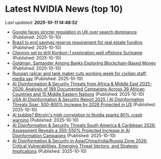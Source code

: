 # Latest NVIDIA News (top 10)
_Last updated: **2025-10-11 14:48:52**_

- [Google faces stricter regulation in UK over search dominance](https://biztoc.com/x/d9ac51646b76ab7b) (Published: 2025-10-10)
- [Brazil to end savings reserve requirement for real estate funding](https://biztoc.com/x/749266c93fbf650f) (Published: 2025-10-10)
- [Chevron set to drill Korikori-1 exploration well offshore Suriname](https://biztoc.com/x/52ac34aedc16cd57) (Published: 2025-10-10)
- [Goldman, Santander Among Banks Exploring Blockchain-Based Money](https://biztoc.com/x/2af9d8ea85165bc7) (Published: 2025-10-10)
- [Russian railcar and tank maker cuts working week for civilian staff, media say](https://biztoc.com/x/4d3742b76a7b7ff1) (Published: 2025-10-10)
- [AI Disinformation & Security Threats from Africa & Middle East 2025-2026: Analysis of 189 Documented Campaigns Across 39 African Countries and 15 Middle Eastern Nations](https://www.globenewswire.com/news-release/2025/10/10/3164965/28124/en/AI-Disinformation-amp-Security-Threats-from-Africa-amp-Middle-East-2025-2026-Analysis-of-189-Documented-Campaigns-Across-39-African-Countries-and-15-Middle-Eastern-Nations.html) (Published: 2025-10-10)
- [USA AI Disinformation & Security Report 2025 | AI Disinformation Threats Soar: 500-800% Increase by 2026 Projected in US](https://www.globenewswire.com/news-release/2025/10/10/3164964/28124/en/USA-AI-Disinformation-Security-Report-2025-AI-Disinformation-Threats-Soar-500-800-Increase-by-2026-Projected-in-US.html) (Published: 2025-10-10)
- [AI bubble? Bitcoin's high correlation to Nvidia sparks 80% crash warning](https://cointelegraph.com/news/ai-bubble-bitcoin-high-correlation-nvidia-80-percent-btc-crash-warning) (Published: 2025-10-10)
- [AI Disinformation & Security Threats South America & Caribbean 2026: Assessment Reveals a 350-550% Projected Increase in AI Disinformation Campaigns](https://www.globenewswire.com/news-release/2025/10/10/3164963/28124/en/AI-Disinformation-amp-Security-Threats-South-America-amp-Caribbean-2026-Assessment-Reveals-a-350-550-Projected-Increase-in-AI-Disinformation-Campaigns.html) (Published: 2025-10-10)
- [AI Disinformation & Security in Asia/China/India/Russia Zone 2026: Critical Vulnerabilities, Emerging Threat Vectors, and Strategic Implications](https://www.globenewswire.com/news-release/2025/10/10/3164960/28124/en/AI-Disinformation-Security-in-Asia-China-India-Russia-Zone-2026-Critical-Vulnerabilities-Emerging-Threat-Vectors-and-Strategic-Implications.html) (Published: 2025-10-10)
